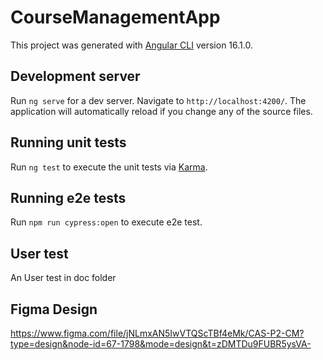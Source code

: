 # CourseManagementApp

This project was generated with [Angular CLI](https://github.com/angular/angular-cli) version 16.1.0.

## Development server

Run `ng serve` for a dev server. Navigate to `http://localhost:4200/`. The application will automatically reload if you change any of the source files.


## Running unit tests

Run `ng test` to execute the unit tests via [Karma](https://karma-runner.github.io).

## Running e2e tests

Run `npm run cypress:open` to execute e2e test.

## User test
An User test in doc folder

## Figma Design
https://www.figma.com/file/jNLmxAN5IwVTQScTBf4eMk/CAS-P2-CM?type=design&node-id=67-1798&mode=design&t=zDMTDu9FUBR5ysVA-


